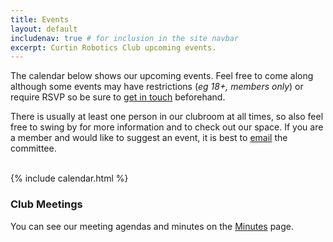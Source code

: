 ```yaml
---
title: Events
layout: default
includenav: true # for inclusion in the site navbar
excerpt: Curtin Robotics Club upcoming events.
---
```


The calendar below shows our upcoming events. Feel free to come along although
some events may have restrictions (_eg 18+, members only_) or require RSVP so be
sure to [get in touch](./contact) beforehand.

There is usually at least one person in our clubroom at all times, so also feel
free to swing by for more information and to check out our space. If you are a
member and would like to suggest an event, it is best to
[email](mailto:{{site.email}}) the committee.

<br>
{% include calendar.html %}

### Club Meetings
You can see our meeting agendas and minutes on the [Minutes](./minutes) page.
